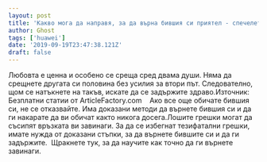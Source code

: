 ```yaml
---
layout: post
title: 'Какво мога да направя, за да върна бившия си приятел - спечелете го обратно с тази техника'
author: Ghost
tags: ['huawei']
date: '2019-09-19T23:47:38.121Z'
draft: false
---
```


Любовта е ценна и особено се среща сред двама души. Няма да срещнете другата си половина без усилия за втори път. Следователно, щом се натъкнете на такъв, искате да се задържите здраво.Източник: Безплатни статии от ArticleFactory.com    Ако все още обичате бившия си, не се отказвайте. Има доказани методи да върнете бившия си и да ги накарате да ви обичат както никога досега.Лошите грешки могат да съсипят връзката ви завинаги. За да се избегнат тезифатални грешки, имате нужда от доказани стъпки, за да върнете бившите си и да ги задържите.  Щракнете тук, за да научите как точно да ги върнете завинаги.

